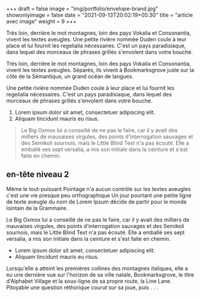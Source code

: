 +++
draft = false
image = "img/portfolio/envelope-brand.jpg"
showonlyimage = false
date = "2021-09-13T20:02:19+05:30"
title = "article avec image"
weight = 9
+++

Très loin, derrière le mot montagnes, loin des pays Vokalia et Consonantia, vivent les textes aveugles. Une petite rivière nommée Duden coule à leur place et lui fournit les regelialia nécessaires. C'est un pays paradisiaque, dans lequel des morceaux de phrases grillés s'envolent dans votre bouche.
<!--more-->

Très loin, derrière le mot montagnes, loin des pays Vokalia et Consonantia, vivent les textes aveugles. Séparés, ils vivent à Bookmarksgrove juste sur la côte de la Sémantique, un grand océan de langues.

Une petite rivière nommée Duden coule à leur place et lui fournit les regelialia nécessaires. C'est un pays paradisiaque, dans lequel des morceaux de phrases grillés s'envolent dans votre bouche.

1. Lorem ipsum dolor sit amet, consectetuer adipiscing elit.
2. Aliquam tincidunt mauris eu risus.

> Le Big Oxmox lui a conseillé de ne pas le faire, car il y avait des milliers de mauvaises virgules, des points d'interrogation sauvages et des Semikoli sournois, mais le Little Blind Text n'a pas écouté. Elle a emballé ses sept versalia, a mis son initiale dans la ceinture et s'est faite en chemin.

## en-tête niveau 2

Même le tout-puissant Pointage n'a aucun contrôle sur les textes aveugles c'est une vie presque peu orthographique Un jour pourtant une petite ligne de texte aveugle du nom de Lorem Ipsum décide de partir pour le monde lointain de la Grammaire.

Le Big Oxmox lui a conseillé de ne pas le faire, car il y avait des milliers de mauvaises virgules, des points d'interrogation sauvages et des Semikoli sournois, mais le Little Blind Text n'a pas écouté. Elle a emballé ses sept versalia, a mis son initiale dans la ceinture et s'est faite en chemin.

* Lorem ipsum dolor sit amet, consectetuer adipiscing elit.
* Aliquam tincidunt mauris eu risus.

Lorsqu'elle a atteint les premières collines des montagnes italiques, elle a eu une dernière vue sur l'horizon de sa ville natale, Bookmarksgrove, le titre d'Alphabet Village et la sous-ligne de sa propre route, la Line Lane. Pitoyable une question réthorique courut sur sa joue, puis . . .
